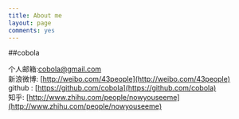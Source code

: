 ```yaml
---
title: About me
layout: page
comments: yes
---
```

  
##cobola    

个人邮箱:cobola@gmail.com      
新浪微博: [http://weibo.com/43people](http://weibo.com/43people)      
github : [https://github.com/cobola](https://github.com/cobola)   
知乎: [http://www.zhihu.com/people/nowyouseeme](http://www.zhihu.com/people/nowyouseeme)